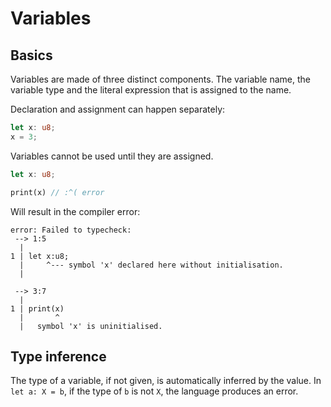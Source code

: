 # Variables

## Basics
Variables are made of three distinct components. The variable name, the variable type and the 
literal expression that is assigned to the name.

Declaration and assignment can happen separately:
```rust
let x: u8;
x = 3;
```

Variables cannot be used until they are assigned.

```rust
let x: u8;

print(x) // :^( error
```

Will result in the compiler error:

```
error: Failed to typecheck:
 --> 1:5
  |
1 | let x:u8;
  |     ^--- symbol 'x' declared here without initialisation.
  |

 --> 3:7
  |
1 | print(x)
  |       ^
  |   symbol 'x' is uninitialised.
```

## Type inference

The type of a variable, if not given, is automatically inferred by the value.
In `let a: X = b`, if the type of `b` is not `X`, the language produces an error.


